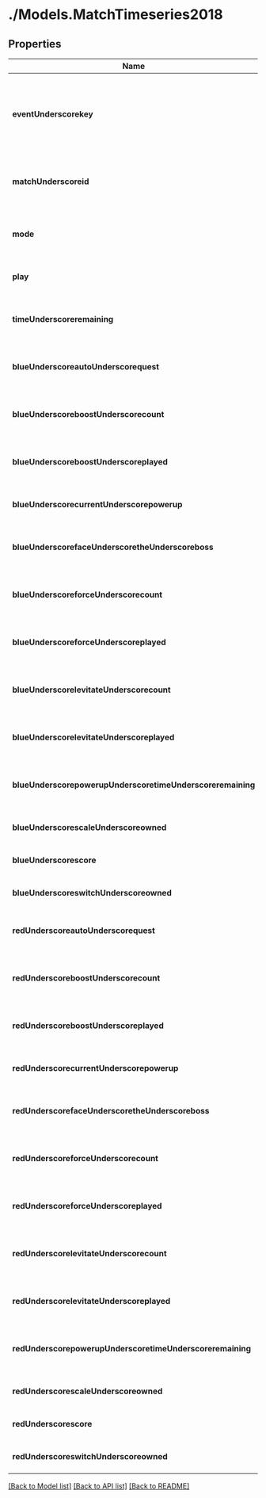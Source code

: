 # ./Models.MatchTimeseries2018
## Properties

Name | Type | Description | Notes
------------ | ------------- | ------------- | -------------
**eventUnderscorekey** | [**String**](string.md) | TBA event key with the format yyyy[EVENT_CODE], where yyyy is the year, and EVENT_CODE is the event code of the event. | [optional] [default to null]
**matchUnderscoreid** | [**String**](string.md) | Match ID consisting of the level, match number, and set number, eg &#x60;qm45&#x60; or &#x60;f1m1&#x60;. | [optional] [default to null]
**mode** | [**String**](string.md) | Current mode of play, can be &#x60;pre_match&#x60;, &#x60;auto&#x60;, &#x60;telop&#x60;, or &#x60;post_match&#x60;. | [optional] [default to null]
**play** | [**Integer**](integer.md) |  | [optional] [default to null]
**timeUnderscoreremaining** | [**Integer**](integer.md) | Amount of time remaining in the match, only valid during &#x60;auto&#x60; and &#x60;teleop&#x60; modes. | [optional] [default to null]
**blueUnderscoreautoUnderscorequest** | [**Integer**](integer.md) | 1 if the blue alliance is credited with the AUTO QUEST, 0 if not. | [optional] [default to null]
**blueUnderscoreboostUnderscorecount** | [**Integer**](integer.md) | Number of POWER CUBES in the BOOST section of the blue alliance VAULT. | [optional] [default to null]
**blueUnderscoreboostUnderscoreplayed** | [**Integer**](integer.md) | Returns 1 if the blue alliance BOOST was played, or 0 if not played. | [optional] [default to null]
**blueUnderscorecurrentUnderscorepowerup** | [**String**](string.md) | Name of the current blue alliance POWER UP being played, or &#x60;null&#x60;. | [optional] [default to null]
**blueUnderscorefaceUnderscoretheUnderscoreboss** | [**Integer**](integer.md) | 1 if the blue alliance is credited with FACING THE BOSS, 0 if not. | [optional] [default to null]
**blueUnderscoreforceUnderscorecount** | [**Integer**](integer.md) | Number of POWER CUBES in the FORCE section of the blue alliance VAULT. | [optional] [default to null]
**blueUnderscoreforceUnderscoreplayed** | [**Integer**](integer.md) | Returns 1 if the blue alliance FORCE was played, or 0 if not played. | [optional] [default to null]
**blueUnderscorelevitateUnderscorecount** | [**Integer**](integer.md) | Number of POWER CUBES in the LEVITATE section of the blue alliance VAULT. | [optional] [default to null]
**blueUnderscorelevitateUnderscoreplayed** | [**Integer**](integer.md) | Returns 1 if the blue alliance LEVITATE was played, or 0 if not played. | [optional] [default to null]
**blueUnderscorepowerupUnderscoretimeUnderscoreremaining** | [**String**](string.md) | Number of seconds remaining in the blue alliance POWER UP time, or 0 if none is active. | [optional] [default to null]
**blueUnderscorescaleUnderscoreowned** | [**Integer**](integer.md) | 1 if the blue alliance owns the SCALE, 0 if not. | [optional] [default to null]
**blueUnderscorescore** | [**Integer**](integer.md) | Current score for the blue alliance. | [optional] [default to null]
**blueUnderscoreswitchUnderscoreowned** | [**Integer**](integer.md) | 1 if the blue alliance owns their SWITCH, 0 if not. | [optional] [default to null]
**redUnderscoreautoUnderscorequest** | [**Integer**](integer.md) | 1 if the red alliance is credited with the AUTO QUEST, 0 if not. | [optional] [default to null]
**redUnderscoreboostUnderscorecount** | [**Integer**](integer.md) | Number of POWER CUBES in the BOOST section of the red alliance VAULT. | [optional] [default to null]
**redUnderscoreboostUnderscoreplayed** | [**Integer**](integer.md) | Returns 1 if the red alliance BOOST was played, or 0 if not played. | [optional] [default to null]
**redUnderscorecurrentUnderscorepowerup** | [**String**](string.md) | Name of the current red alliance POWER UP being played, or &#x60;null&#x60;. | [optional] [default to null]
**redUnderscorefaceUnderscoretheUnderscoreboss** | [**Integer**](integer.md) | 1 if the red alliance is credited with FACING THE BOSS, 0 if not. | [optional] [default to null]
**redUnderscoreforceUnderscorecount** | [**Integer**](integer.md) | Number of POWER CUBES in the FORCE section of the red alliance VAULT. | [optional] [default to null]
**redUnderscoreforceUnderscoreplayed** | [**Integer**](integer.md) | Returns 1 if the red alliance FORCE was played, or 0 if not played. | [optional] [default to null]
**redUnderscorelevitateUnderscorecount** | [**Integer**](integer.md) | Number of POWER CUBES in the LEVITATE section of the red alliance VAULT. | [optional] [default to null]
**redUnderscorelevitateUnderscoreplayed** | [**Integer**](integer.md) | Returns 1 if the red alliance LEVITATE was played, or 0 if not played. | [optional] [default to null]
**redUnderscorepowerupUnderscoretimeUnderscoreremaining** | [**String**](string.md) | Number of seconds remaining in the red alliance POWER UP time, or 0 if none is active. | [optional] [default to null]
**redUnderscorescaleUnderscoreowned** | [**Integer**](integer.md) | 1 if the red alliance owns the SCALE, 0 if not. | [optional] [default to null]
**redUnderscorescore** | [**Integer**](integer.md) | Current score for the red alliance. | [optional] [default to null]
**redUnderscoreswitchUnderscoreowned** | [**Integer**](integer.md) | 1 if the red alliance owns their SWITCH, 0 if not. | [optional] [default to null]

[[Back to Model list]](../README.md#documentation-for-models) [[Back to API list]](../README.md#documentation-for-api-endpoints) [[Back to README]](../README.md)

